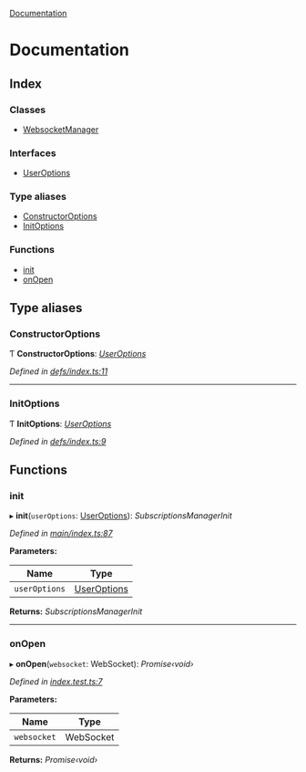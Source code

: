 [Documentation](README.md)

# Documentation

## Index

### Classes

* [WebsocketManager](classes/websocketmanager.md)

### Interfaces

* [UserOptions](interfaces/useroptions.md)

### Type aliases

* [ConstructorOptions](README.md#constructoroptions)
* [InitOptions](README.md#initoptions)

### Functions

* [init](README.md#init)
* [onOpen](README.md#onopen)

## Type aliases

###  ConstructorOptions

Ƭ **ConstructorOptions**: *[UserOptions](interfaces/useroptions.md)*

*Defined in [defs/index.ts:11](https://github.com/badbatch/graphql-box/blob/cf51f3c/packages/websocket-manager/src/defs/index.ts#L11)*

___

###  InitOptions

Ƭ **InitOptions**: *[UserOptions](interfaces/useroptions.md)*

*Defined in [defs/index.ts:9](https://github.com/badbatch/graphql-box/blob/cf51f3c/packages/websocket-manager/src/defs/index.ts#L9)*

## Functions

###  init

▸ **init**(`userOptions`: [UserOptions](interfaces/useroptions.md)): *SubscriptionsManagerInit*

*Defined in [main/index.ts:87](https://github.com/badbatch/graphql-box/blob/cf51f3c/packages/websocket-manager/src/main/index.ts#L87)*

**Parameters:**

Name | Type |
------ | ------ |
`userOptions` | [UserOptions](interfaces/useroptions.md) |

**Returns:** *SubscriptionsManagerInit*

___

###  onOpen

▸ **onOpen**(`websocket`: WebSocket): *Promise‹void›*

*Defined in [index.test.ts:7](https://github.com/badbatch/graphql-box/blob/cf51f3c/packages/websocket-manager/src/index.test.ts#L7)*

**Parameters:**

Name | Type |
------ | ------ |
`websocket` | WebSocket |

**Returns:** *Promise‹void›*
